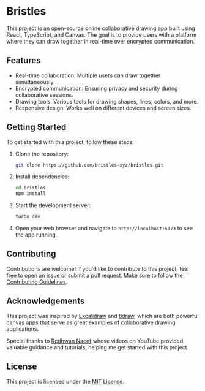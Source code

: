 # Bristles

This project is an open-source online collaborative drawing app built using React, TypeScript, and Canvas. The goal is to provide users with a platform where they can draw together in real-time over encrypted communication.

## Features

- Real-time collaboration: Multiple users can draw together simultaneously.
- Encrypted communication: Ensuring privacy and security during collaborative sessions.
- Drawing tools: Various tools for drawing shapes, lines, colors, and more.
- Responsive design: Works well on different devices and screen sizes.

## Getting Started

To get started with this project, follow these steps:

1. Clone the repository:

   ```bash
   git clone https://github.com/bristles-xyz/bristles.git
   ```

2. Install dependencies:

   ```bash
   cd bristles
   npm install
   ```

3. Start the development server:

   ```bash
   turbo dev
   ```

4. Open your web browser and navigate to `http://localhost:5173` to see the app running.

## Contributing

Contributions are welcome! If you'd like to contribute to this project, feel free to open an issue or submit a pull request. Make sure to follow the [Contributing Guidelines](CONTRIBUTING.md).

## Acknowledgements

This project was inspired by [Excalidraw](https://excalidraw.com/) and [tldraw](https://tldraw.com/), which are both powerful canvas apps that serve as great examples of collaborative drawing applications.

Special thanks to [Redhwan Nacef](https://www.youtube.com/@RedhwanNacef) whose videos on YouTube provided valuable guidance and tutorials, helping me get started with this project.


## License

This project is licensed under the [MIT License](LICENSE).
